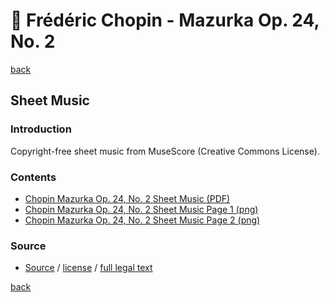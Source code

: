 🎼 Frédéric Chopin - Mazurka Op. 24, No. 2
===========================================

[back](../README.md)

Sheet Music
-----------

### Introduction

Copyright-free sheet music from MuseScore (Creative Commons License).  

### Contents

- [Chopin Mazurka Op. 24, No. 2 Sheet Music (PDF)](chopin-mazurka-op-24-no-2-sheet-music.pdf)
- [Chopin Mazurka Op. 24, No. 2 Sheet Music Page 1 (png)](chopin-mazurka-op-24-no-2-sheet-music-scanned-page-1.png)
- [Chopin Mazurka Op. 24, No. 2 Sheet Music Page 2 (png)](chopin-mazurka-op-24-no-2-sheet-music-scanned-page-2.png)

### Source

- <a target="_blank" rel="noopener noreferrer" href="https://musescore.com/partalopoulos_dimitrios/mazurka-opus-24-no-2-fr-d-ric-chopin">Source</a> / <a target="_blank" rel="noopener noreferrer" href="https://creativecommons.org/publicdomain/zero/1.0/">license</a> / <a target="_blank" rel="noopener noreferrer" href="https://creativecommons.org/publicdomain/zero/1.0/legalcode">full legal text</a>

[back](../README.md)
